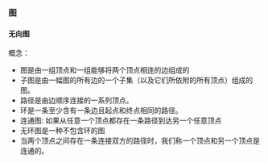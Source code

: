 ### 图

#### 无向图
概念：
- 图是由一组顶点和一组能够将两个顶点相连的边组成的
- 子图是由一幅图的所有边的一个子集（以及它们所依附的所有顶点）组成的图。
- 路径是由边顺序连接的一系列顶点。
- 环是一条至少含有一条边且起点和终点相同的路径。
- 连通图: 如果从任意一个顶点都存在一条路径到达另一个任意顶点
- 无环图是一种不包含环的图
- 当两个顶点之间存在一条连接双方的路径时，我们称一个顶点和另一个顶点是连通的。